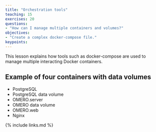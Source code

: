 ```yaml
---
title: "Orchestration tools"
teaching: 15
exercises: 20
questions:
- "How can I manage multiple containers and volumes?"
objectives:
- "Create a complex docker-compose file."
keypoints:
---
```


This lesson explains how tools such as docker-compose are used to manage multiple interacting Docker containers.


## Example of four containers with data volumes
- PostgreSQL
- PostgreSQL data volume
- OMERO.server
- OMERO data volume
- OMERO.web
- Nginx

{% include links.md %}
